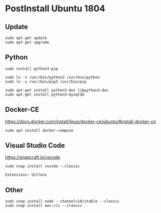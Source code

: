 # PostInstall Ubuntu 1804

## Update
    sudo apt-get update
    sudo apt-get upgrade

## Python
    sudo install python3-pip

    sudo ln -s /usr/bin/python3 /usr/bin/python
    sudo ln -s /usr/bin/pip3 /usr/bin/pip
    
    sudo apt-get install python3-dev libpython3-dev
    sudo apt-get install python3-mysqldb
    

## Docker-CE

https://docs.docker.com/install/linux/docker-ce/ubuntu/#install-docker-ce

    sudo apt install docker-compose



## Visual Studio Code

https://snapcraft.io/vscode
    
    sudo snap install vscode --classic
    
    Extensions: Gitlens 
## Other

    sudo snap install node --channel=10/stable --classic
    sudo snap install aws-cli --classic
